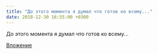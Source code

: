 ```yaml
---
title: "До этого момента я думал что готов ко всему..."
date: 2018-12-30 16:55:00 +0300
---
```


До этого момента я думал что готов ко всему...

[Вложение](https://vk.com/photo41076938_456244442)
